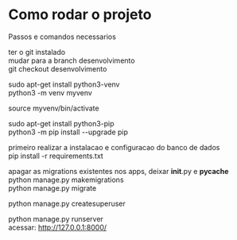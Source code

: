# Como rodar o projeto

Passos e comandos necessarios

ter o git instalado  
mudar para a branch desenvolvimento  
git checkout desenvolvimento  


sudo apt-get install python3-venv  
python3 -m venv myvenv  

source myvenv/bin/activate  


sudo apt-get install python3-pip  
python3 -m pip install --upgrade pip  


primeiro realizar a instalacao  e configuracao do banco de dados  
pip install -r requirements.txt  

apagar as migrations existentes nos apps, deixar __init__.py e __pycache__  
python manage.py makemigrations  
python manage.py migrate  

python manage.py createsuperuser  


python manage.py runserver  
acessar: http://127.0.0.1:8000/  